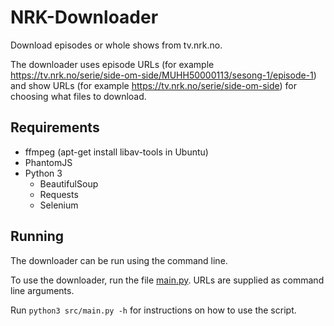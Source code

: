 # NRK-Downloader
Download episodes or whole shows from tv.nrk.no.

The downloader uses episode URLs (for example https://tv.nrk.no/serie/side-om-side/MUHH50000113/sesong-1/episode-1) and show URLs (for example https://tv.nrk.no/serie/side-om-side) for choosing what files to download.

## Requirements
* ffmpeg (apt-get install libav-tools in Ubuntu)
* PhantomJS
* Python 3
  * BeautifulSoup
  * Requests
  * Selenium

## Running
The downloader can be run using the command line.

To use the downloader, run the file [main.py](src/main.py).
URLs are supplied as command line arguments.

Run ``python3 src/main.py -h`` for instructions on how to use the script.
